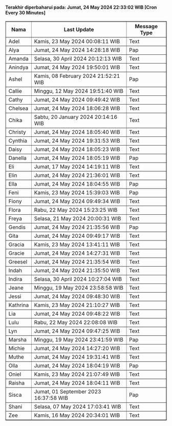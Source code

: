 #### Terakhir diperbaharui pada: Jumat, 24 May 2024 22:33:02 WIB [Cron Every 30 Minutes]

<table border='1'><tr><th>Nama</th><th>Last Update</th><th>Message Type</th></tr><tr><td>Adel</td><td>Kamis, 23 May 2024 00:08:11 WIB</td><td>Text</td></tr><tr><td>Alya</td><td>Jumat, 24 May 2024 14:28:18 WIB</td><td>Pap</td></tr><tr><td>Amanda</td><td>Selasa, 30 April 2024 20:12:13 WIB</td><td>Text</td></tr><tr><td>Anindya</td><td>Jumat, 24 May 2024 19:50:01 WIB</td><td>Text</td></tr><tr><td>Ashel</td><td>Kamis, 08 February 2024 21:52:21 WIB</td><td>Pap</td></tr><tr><td>Callie</td><td>Minggu, 12 May 2024 19:51:40 WIB</td><td>Text</td></tr><tr><td>Cathy</td><td>Jumat, 24 May 2024 09:49:42 WIB</td><td>Text</td></tr><tr><td>Chelsea</td><td>Jumat, 24 May 2024 18:06:28 WIB</td><td>Text</td></tr><tr><td>Chika</td><td>Sabtu, 20 January 2024 20:14:16 WIB</td><td>Text</td></tr><tr><td>Christy</td><td>Jumat, 24 May 2024 18:05:40 WIB</td><td>Text</td></tr><tr><td>Cynthia</td><td>Jumat, 24 May 2024 19:31:53 WIB</td><td>Text</td></tr><tr><td>Daisy</td><td>Jumat, 24 May 2024 18:05:23 WIB</td><td>Text</td></tr><tr><td>Danella</td><td>Jumat, 24 May 2024 18:05:19 WIB</td><td>Pap</td></tr><tr><td>Eli</td><td>Jumat, 17 May 2024 14:19:11 WIB</td><td>Text</td></tr><tr><td>Elin</td><td>Jumat, 24 May 2024 21:36:01 WIB</td><td>Text</td></tr><tr><td>Ella</td><td>Jumat, 24 May 2024 18:04:55 WIB</td><td>Pap</td></tr><tr><td>Feni</td><td>Kamis, 23 May 2024 15:39:03 WIB</td><td>Pap</td></tr><tr><td>Fiony</td><td>Jumat, 24 May 2024 09:49:34 WIB</td><td>Text</td></tr><tr><td>Flora</td><td>Rabu, 22 May 2024 15:23:25 WIB</td><td>Text</td></tr><tr><td>Freya</td><td>Selasa, 21 May 2024 20:00:31 WIB</td><td>Text</td></tr><tr><td>Gendis</td><td>Jumat, 24 May 2024 21:35:56 WIB</td><td>Pap</td></tr><tr><td>Gita</td><td>Jumat, 24 May 2024 09:49:17 WIB</td><td>Text</td></tr><tr><td>Gracia</td><td>Kamis, 23 May 2024 13:41:11 WIB</td><td>Text</td></tr><tr><td>Gracie</td><td>Jumat, 24 May 2024 14:27:31 WIB</td><td>Text</td></tr><tr><td>Greesel</td><td>Jumat, 24 May 2024 21:35:54 WIB</td><td>Text</td></tr><tr><td>Indah</td><td>Jumat, 24 May 2024 21:35:50 WIB</td><td>Text</td></tr><tr><td>Indira</td><td>Selasa, 30 April 2024 10:27:04 WIB</td><td>Text</td></tr><tr><td>Jeane</td><td>Minggu, 19 May 2024 23:58:58 WIB</td><td>Text</td></tr><tr><td>Jessi</td><td>Jumat, 24 May 2024 09:48:30 WIB</td><td>Text</td></tr><tr><td>Kathrina</td><td>Kamis, 23 May 2024 21:10:27 WIB</td><td>Text</td></tr><tr><td>Lia</td><td>Jumat, 24 May 2024 09:48:22 WIB</td><td>Text</td></tr><tr><td>Lulu</td><td>Rabu, 22 May 2024 22:08:08 WIB</td><td>Text</td></tr><tr><td>Lyn</td><td>Jumat, 24 May 2024 09:47:25 WIB</td><td>Text</td></tr><tr><td>Marsha</td><td>Minggu, 19 May 2024 23:41:59 WIB</td><td>Pap</td></tr><tr><td>Michie</td><td>Jumat, 24 May 2024 14:27:20 WIB</td><td>Text</td></tr><tr><td>Muthe</td><td>Jumat, 24 May 2024 19:31:41 WIB</td><td>Text</td></tr><tr><td>Olla</td><td>Jumat, 24 May 2024 18:04:19 WIB</td><td>Pap</td></tr><tr><td>Oniel</td><td>Kamis, 23 May 2024 21:07:49 WIB</td><td>Text</td></tr><tr><td>Raisha</td><td>Jumat, 24 May 2024 18:04:11 WIB</td><td>Text</td></tr><tr><td>Sisca</td><td>Jumat, 01 September 2023 16:37:58 WIB</td><td>Pap</td></tr><tr><td>Shani</td><td>Selasa, 07 May 2024 17:03:41 WIB</td><td>Text</td></tr><tr><td>Zee</td><td>Kamis, 16 May 2024 20:34:01 WIB</td><td>Text</td></tr></table>